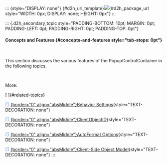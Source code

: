 ::: {style="DISPLAY: none"}
[](ms-xhelp:///?Id=d2h_url_template){#d2h_url_template}![](!package_url!){#d2h_package_url style="WIDTH: 0px; DISPLAY: none; HEIGHT: 0px"}
:::

::: {.d2h_secondary_topic style="PADDING-BOTTOM: 10pt; MARGIN: 0pt; PADDING-LEFT: 0pt; PADDING-RIGHT: 0pt; PADDING-TOP: 0pt"}
#### Concepts and Features {#concepts-and-features style="tab-stops: 0pt"}

 

This section discusses the various features of the PopupControlContainer in the following topics.

 

More:

[ ]{#related-topics}

[![](button.gif){border="0" align="absMiddle"}Behavior Settings](ms-xhelp:///?Id=e3daf634-047b-4164-8a03-9176ea56d0ad){style="TEXT-DECORATION: none"}

[![](button.gif){border="0" align="absMiddle"}ClientObjectID](ms-xhelp:///?Id=45cf79d0-ef84-4276-919e-62c1cbebb6a2){style="TEXT-DECORATION: none"}

[![](button.gif){border="0" align="absMiddle"}AutoFormat Options](ms-xhelp:///?Id=5ee6e38a-1cc7-4901-abff-5072e84c6a27){style="TEXT-DECORATION: none"}

[![](button.gif){border="0" align="absMiddle"}Client-Side Object Model](ms-xhelp:///?Id=193c5c70-5726-4594-9380-41c5abdd9df1){style="TEXT-DECORATION: none"}
:::
